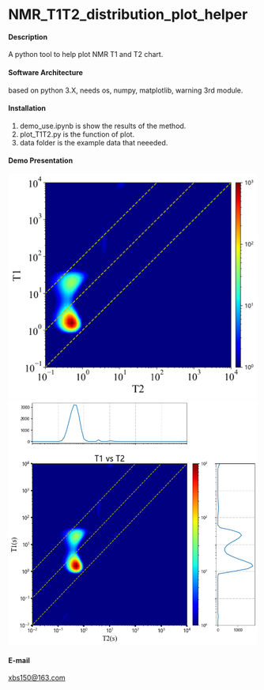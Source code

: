 # NMR_T1T2_distribution_plot_helper

#### Description
A python tool to help plot NMR T1 and T2 chart.

#### Software Architecture
based on python 3.X, needs os, numpy, matplotlib, warning 3rd module. 

#### Installation

1. demo_use.ipynb is show the results of the method.
2. plot_T1T2.py is the function of plot.
3. data folder is the example data that neeeded.

#### Demo Presentation
![T1T2](figure/T1T2map.png "T1T2")  
![T1T2_hist](figure/T1T2map_hist.png "T1T2") 

#### E-mail
xbs150@163.com

